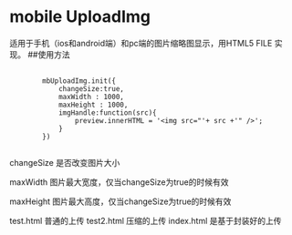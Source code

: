 # mobile UploadImg
适用于手机（ios和android端）和pc端的图片缩略图显示，用HTML5 FILE 实现。
##使用方法
<pre>
	<code>
		mbUploadImg.init({
			changeSize:true,
			maxWidth : 1000,
			maxHeight : 1000,
			imgHandle:function(src){
				preview.innerHTML = '&lt;img src="'+ src +'" /&gt;';
			}
		})
	</code>
</pre>

<p>changeSize	是否改变图片大小</p>
<p>maxWidth		图片最大宽度，仅当changeSize为true的时候有效</p>
<p>maxHeight	图片最大高度，仅当changeSize为true的时候有效</p>

test.html   普通的上传
test2.html  压缩的上传
index.html  是基于封装好的上传